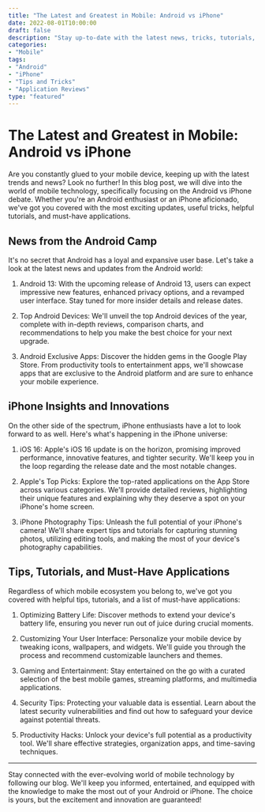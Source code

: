 ```yaml
--- 
title: "The Latest and Greatest in Mobile: Android vs iPhone"
date: 2022-08-01T10:00:00
draft: false
description: "Stay up-to-date with the latest news, tricks, tutorials, and applications for mobile devices. Learn about the Android vs iPhone debate and discover new features and apps."
categories: 
- "Mobile"
tags: 
- "Android"
- "iPhone"
- "Tips and Tricks"
- "Application Reviews"
type: "featured"
--- 
```


# The Latest and Greatest in Mobile: Android vs iPhone

Are you constantly glued to your mobile device, keeping up with the latest trends and news? Look no further! In this blog post, we will dive into the world of mobile technology, specifically focusing on the Android vs iPhone debate. Whether you're an Android enthusiast or an iPhone aficionado, we've got you covered with the most exciting updates, useful tricks, helpful tutorials, and must-have applications.

## News from the Android Camp

It's no secret that Android has a loyal and expansive user base. Let's take a look at the latest news and updates from the Android world:

1. Android 13: With the upcoming release of Android 13, users can expect impressive new features, enhanced privacy options, and a revamped user interface. Stay tuned for more insider details and release dates.

2. Top Android Devices: We'll unveil the top Android devices of the year, complete with in-depth reviews, comparison charts, and recommendations to help you make the best choice for your next upgrade.

3. Android Exclusive Apps: Discover the hidden gems in the Google Play Store. From productivity tools to entertainment apps, we'll showcase apps that are exclusive to the Android platform and are sure to enhance your mobile experience.

## iPhone Insights and Innovations

On the other side of the spectrum, iPhone enthusiasts have a lot to look forward to as well. Here's what's happening in the iPhone universe:

1. iOS 16: Apple's iOS 16 update is on the horizon, promising improved performance, innovative features, and tighter security. We'll keep you in the loop regarding the release date and the most notable changes.

2. Apple's Top Picks: Explore the top-rated applications on the App Store across various categories. We'll provide detailed reviews, highlighting their unique features and explaining why they deserve a spot on your iPhone's home screen.

3. iPhone Photography Tips: Unleash the full potential of your iPhone's camera! We'll share expert tips and tutorials for capturing stunning photos, utilizing editing tools, and making the most of your device's photography capabilities.

## Tips, Tutorials, and Must-Have Applications

Regardless of which mobile ecosystem you belong to, we've got you covered with helpful tips, tutorials, and a list of must-have applications:

1. Optimizing Battery Life: Discover methods to extend your device's battery life, ensuring you never run out of juice during crucial moments.

2. Customizing Your User Interface: Personalize your mobile device by tweaking icons, wallpapers, and widgets. We'll guide you through the process and recommend customizable launchers and themes.

3. Gaming and Entertainment: Stay entertained on the go with a curated selection of the best mobile games, streaming platforms, and multimedia applications.

4. Security Tips: Protecting your valuable data is essential. Learn about the latest security vulnerabilities and find out how to safeguard your device against potential threats.

5. Productivity Hacks: Unlock your device's full potential as a productivity tool. We'll share effective strategies, organization apps, and time-saving techniques.

---

Stay connected with the ever-evolving world of mobile technology by following our blog. We'll keep you informed, entertained, and equipped with the knowledge to make the most out of your Android or iPhone. The choice is yours, but the excitement and innovation are guaranteed!
